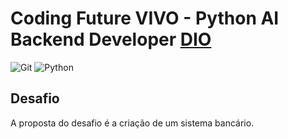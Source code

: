 # Coding Future VIVO -  Python AI Backend Developer [DIO](https://web.dio.me/track/coding-future-vivo-python-ai-backend-developer)
![Git](https://img.shields.io/badge/GIT-E44C30?style=for-the-badge&logo=git&logoColor=white)
![Python](https://img.shields.io/badge/python-3670A0?style=for-the-badge&logo=python&logoColor=ffdd54)
  
## Desafio
A proposta do desafio é a criação de um sistema bancário.

